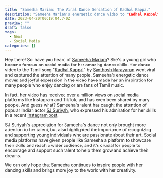 ```yaml
---
title: "Sameeha Mariam: The Viral Dance Sensation of Kadhal Kappal"
description: "Sameeha Mariam's energetic dance video to "Kadhal Kappal" by Santhosh Narayanan has gone viral, capturing the attention of many people on social media platforms. Her talent has even caught the eye of popular Indian actor SJ Suriyah, who expressed his admiration for her skills. Discover how Sameeha's passion for dancing has made her an inspiration for many and highlighted the importance of supporting young talent."
date: 2023-04-20T00:19:04.740Z
preview: ""
draft: false
tags:
  - News
  - Social Media
categories: []
---
```

Hey there! So, have you heard of [Sameeha Mariam](https://www.instagram.com/thatpotatoface5/)? She's a young girl who became famous on social media for her amazing dance skills. Her dance video to the Tamil song "[Kadhal Kappal](https://www.youtube.com/watch?v=0bx_R4smkV4)" by [Santhosh Narayanan](https://en.wikipedia.org/wiki/Santhosh_Narayanan) went viral and captured the attention of many people. Sameeha's energetic dance moves and joyful expression in the video have made her an inspiration for many people who enjoy dancing or are fans of Tamil music.

In fact, her video has received over a million views on social media platforms like Instagram and TikTok, and has even been shared by many people. And guess what? Sameeha's talent has caught the attention of popular Indian actor [SJ Suriyah](https://en.wikipedia.org/wiki/S._J._Suryah), who expressed his admiration for her skills in a recent [Instagram post](https://www.instagram.com/p/CqdYSifjQsT/).

SJ Suriyah's appreciation for Sameeha's dance not only brought more attention to her talent, but also highlighted the importance of recognizing and supporting young individuals who are passionate about their art. Social media platforms have given people like Sameeha a platform to showcase their skills and reach a wider audience, and it's crucial for people to encourage and support such talent to help them grow and achieve their dreams.

We can only hope that Sameeha continues to inspire people with her dancing skills and brings more joy to the world with her creativity.